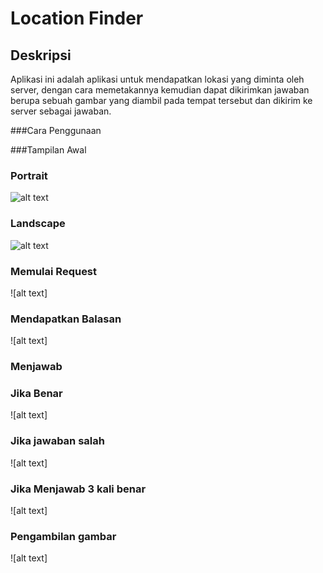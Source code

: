 # Location Finder

## Deskripsi

Aplikasi ini adalah aplikasi untuk mendapatkan lokasi yang diminta oleh server, dengan cara memetakannya kemudian dapat dikirimkan jawaban berupa sebuah gambar yang diambil pada tempat tersebut dan dikirim ke server sebagai jawaban.

###Cara Penggunaan

###Tampilan Awal

### Portrait 
![alt text](https://drive.google.com/drive/u/0/folders/0B0tAwxwNjP3rWjRUT1MyZlM2RUk)
### Landscape 
![alt text](http://i.imgur.com/sbLLuNm.png)

### Memulai Request
![alt text]

### Mendapatkan Balasan
![alt text]

### Menjawab
### Jika Benar
![alt text]

### Jika jawaban salah
![alt text]

### Jika Menjawab 3 kali benar
![alt text]

### Pengambilan gambar
![alt text]

